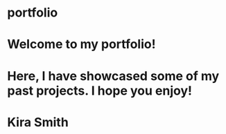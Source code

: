 # portfolio

# Welcome to my portfolio!
# Here, I have showcased some of my past projects. I hope you enjoy! 
# Kira Smith
